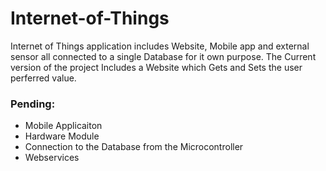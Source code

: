 # Internet-of-Things
Internet of  Things application includes Website, Mobile app and external sensor all connected to a single Database for it own purpose.
The Current version of the project Includes a Website which Gets and Sets the user perferred value. 

### Pending:
- Mobile Applicaiton
- Hardware Module
- Connection to the Database from the Microcontroller
- Webservices
